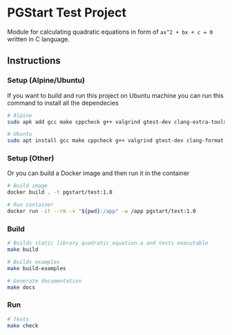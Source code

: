# PGStart Test Project

Module for calculating quadratic equations in form of `ax^2 + bx + c = 0`
written in C language.

## Instructions

### Setup (Alpine/Ubuntu)

If you want to build and run this project on Ubuntu machine you can run this
command to install all the dependecies

```sh
# Alpine
sudo apk add gcc make cppcheck g++ valgrind gtest-dev clang-extra-tools doxygen

# Ubuntu
sudo apt install gcc make cppcheck g++ valgrind gtest-dev clang-format doxygen
```

### Setup (Other)

Or you can build a Docker image and then run it in the container

```sh
# Build image
docker build . -t pgstart/test:1.0

# Run container
docker run -it --rm -v "${pwd}:/app" -w /app pgstart/test:1.0
```

### Build

```sh
# Builds static library quadratic_equation.a and tests executable
make build

# Builds examples
make build-examples

# Generate documentation
make docs
```

### Run

```sh
# Tests
make check
```

